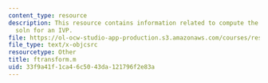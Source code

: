 ```yaml
---
content_type: resource
description: This resource contains information related to compute the D'Almebert
  soln for an IVP.
file: https://ol-ocw-studio-app-production.s3.amazonaws.com/courses/res-12-001-topics-in-fluid-dynamics-spring-2010/33f9a41f1ca46c5043da121796f2e83a_ftransform.m
file_type: text/x-objcsrc
resourcetype: Other
title: ftransform.m
uid: 33f9a41f-1ca4-6c50-43da-121796f2e83a
---
```

